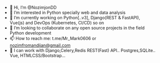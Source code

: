 - 👋 Hi, I’m @NozimjonDD
- 🐍 I’m interested in Python specially web and data analysis
- 🌱 I’m currently working on Python[..v3], Django(REST & FastAPI), Vue(js) and DevOps (Kubernetes, CI/CD) so on
- 👀 I’m looking to collaborate on any open source projects in the field Python development 
- 📫 How to reach me: t.me/Mr_Mark0606 or nozimfromandijan@gmail.com
- 🌱 I can work with Django,Celery,Redis REST(Fast) API..
                     Postgres,SQLite..
                     Vue, HTMLCSS/Bootstrap...

<!---
NozimjonDD/NozimjonDD is a ✨ special ✨ repository because its `README.md` (this file) appears on your GitHub profile.
You can click the Preview link to take a look at your changes.
--->
